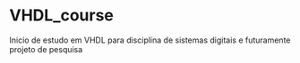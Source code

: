 # VHDL_course
Inicio de estudo em VHDL para disciplina de sistemas digitais e futuramente projeto de pesquisa 
